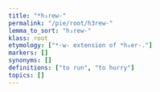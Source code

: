 ```yaml
---
title: "*h₃rew-"
permalink: "/pie/root/h3rew-"
lemma_to_sort: "h₃rew-"
klass: root
etymology: ["*-w- extension of *h₃er-."]
markers: []
synonyms: []
definitions: ["to run", "to hurry"]
topics: []
---
```

